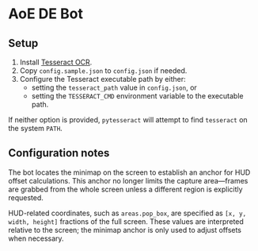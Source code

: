 # AoE DE Bot

## Setup

1. Install [Tesseract OCR](https://github.com/tesseract-ocr/tesseract).
2. Copy `config.sample.json` to `config.json` if needed.
3. Configure the Tesseract executable path by either:
   - setting the `tesseract_path` value in `config.json`, or
   - setting the `TESSERACT_CMD` environment variable to the executable path.

If neither option is provided, `pytesseract` will attempt to find `tesseract` on the system `PATH`.

## Configuration notes

The bot locates the minimap on the screen to establish an anchor for HUD
offset calculations. This anchor no longer limits the capture area—frames are
grabbed from the whole screen unless a different region is explicitly
requested.

HUD-related coordinates, such as `areas.pop_box`, are specified as
``[x, y, width, height]`` fractions of the full screen. These values are
interpreted relative to the screen; the minimap anchor is only used to adjust
offsets when necessary.

